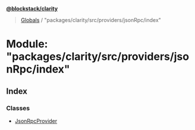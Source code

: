 **[@blockstack/clarity](../README.md)**

> [Globals](../globals.md) / "packages/clarity/src/providers/jsonRpc/index"

# Module: "packages/clarity/src/providers/jsonRpc/index"

## Index

### Classes

- [JsonRpcProvider](../classes/_packages_clarity_src_providers_jsonrpc_index_.jsonrpcprovider.md)
